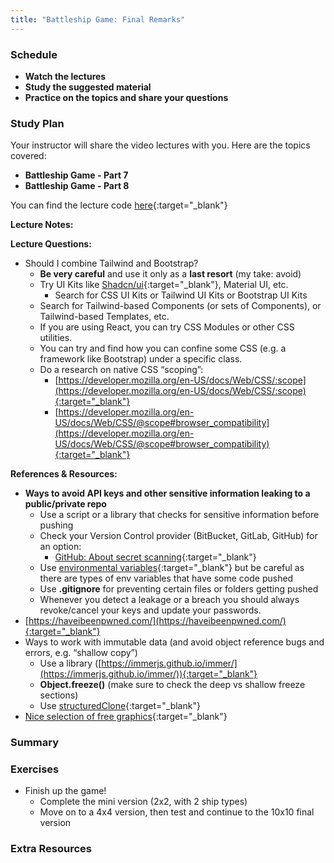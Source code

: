 ```yaml
---
title: "Battleship Game: Final Remarks"
---
```


### Schedule

  - **Watch the lectures**
  - **Study the suggested material**
  - **Practice on the topics and share your questions**

### Study Plan

  Your instructor will share the video lectures with you. Here are the topics covered:

  - **Battleship Game - Part 7** 
  - **Battleship Game - Part 8** 

  You can find the lecture code [here](){:target="_blank"}

  **Lecture Notes:**

  **Lecture Questions:**

  - Should I combine Tailwind and Bootstrap?  
    - **Be very careful** and use it only as a **last resort** (my take: avoid)  
    - Try UI Kits like [Shadcn/ui](https://ui.shadcn.com/){:target="_blank"}, Material UI, etc.  
      - Search for CSS UI Kits or Tailwind UI Kits or Bootstrap UI Kits  
    - Search for Tailwind-based Components (or sets of Components), or Tailwind-based Templates, etc.  
    - If you are using React, you can try CSS Modules or other CSS utilities.  
    - You can try and find how you can confine some CSS (e.g. a framework like Bootstrap) under a specific class.  
    - Do a research on native CSS “scoping”:  
      - [https://developer.mozilla.org/en-US/docs/Web/CSS/:scope](https://developer.mozilla.org/en-US/docs/Web/CSS/:scope){:target="_blank"}  
      - [https://developer.mozilla.org/en-US/docs/Web/CSS/@scope#browser_compatibility](https://developer.mozilla.org/en-US/docs/Web/CSS/@scope#browser_compatibility){:target="_blank"} 

  **References & Resources:**

  - **Ways to avoid API keys and other sensitive information leaking to a public/private repo**  
    - Use a script or a library that checks for sensitive information before pushing  
    - Check your Version Control provider (BitBucket, GitLab, GitHub) for an option:  
      - [GitHub: About secret scanning](https://docs.github.com/en/code-security/secret-scanning/about-secret-scanning){:target="_blank"}  
    - Use [environmental variables](https://kinsta.com/knowledgebase/what-is-an-environment-variable/){:target="_blank"} but be careful as there are types of env variables that have some code pushed  
    - Use **.gitignore** for preventing certain files or folders getting pushed  
    - Whenever you detect a leakage or a breach you should always revoke/cancel your keys and update your passwords.  
  - [https://haveibeenpwned.com/](https://haveibeenpwned.com/){:target="_blank"}  
  - Ways to work with immutable data (and avoid object reference bugs and errors, e.g. “shallow copy”)  
    - Use a library ([https://immerjs.github.io/immer/](https://immerjs.github.io/immer/)){:target="_blank"}  
    - **Object.freeze()** (make sure to check the deep vs shallow freeze sections)  
    - Use [structuredClone](https://developer.mozilla.org/en-US/docs/Web/API/structuredClone){:target="_blank"}  
  - [Nice selection of free graphics](https://www.freepik.com/search?format=search&last_filter=selection&last_value=1&query=ship&selection=1&type=vector){:target="_blank"}

### Summary

### Exercises

  - Finish up the game!  
    - Complete the mini version (2x2, with 2 ship types)  
    - Move on to a 4x4 version, then test and continue to the 10x10 final version

### Extra Resources